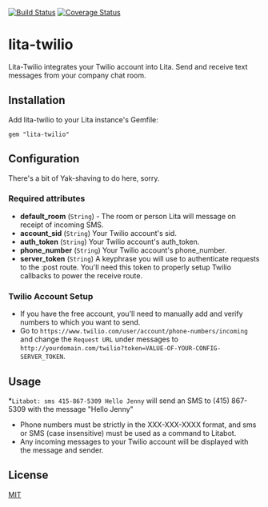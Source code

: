 [![Build Status](https://travis-ci.org/chriswoodrich/lita-twilio.svg?branch=master)](https://travis-ci.org/chriswoodrich/lita-twilio)  [![Coverage Status](https://coveralls.io/repos/chriswoodrich/lita-twilio/badge.svg)](https://coveralls.io/r/chriswoodrich/lita-twilio)

# lita-twilio

Lita-Twilio integrates your Twilio account into Lita. Send and receive text messages from your company chat room.

## Installation

Add lita-twilio to your Lita instance's Gemfile:

``` gem "lita-twilio" ```

## Configuration

There's a bit of Yak-shaving to do here, sorry.

### Required attributes
* **default_room** (`String`) - The room or person Lita will message on receipt of incoming SMS.
* **account_sid** (`String`) Your Twilio account's sid.
* **auth_token** (`String`) Your Twilio account's auth_token.
* **phone_number** (`String`) Your Twilio account's phone_number.
* **server_token** (`String`) A keyphrase you will use to authenticate requests to the :post route.  You'll need this token to properly setup Twilio callbacks to power the receive route.

### Twilio Account Setup
* If you have the free account, you'll need to manually add and verify numbers to which you want to send.
* Go to ```https://www.twilio.com/user/account/phone-numbers/incoming``` and change the ```Request URL``` under messages to ```http://yourdomain.com/twilio?token=VALUE-OF-YOUR-CONFIG-SERVER_TOKEN```.

## Usage

*```Litabot: sms 415-867-5309 Hello Jenny``` will send an SMS to (415) 867-5309 with the message "Hello Jenny"
* Phone numbers must be strictly in the XXX-XXX-XXXX format, and sms or SMS (case insensitive) must be used as a command to Litabot.
* Any incoming messages to your Twilio account will be displayed with the message and sender.

## License

[MIT](http://opensource.org/licenses/MIT)
